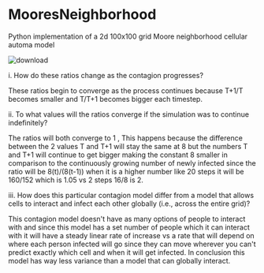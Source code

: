 # MooresNeighborhood
Python implementation of a 2d 100x100 grid Moore neighborhood cellular automa model

![download](https://user-images.githubusercontent.com/77468658/190838603-135556c2-d8dc-4ae0-af9b-518b31b97019.png)

i. How do these ratios change as the contagion progresses?

These ratios begin to converge as the process continues because T+1/T becomes
smaller and T/T+1 becomes bigger each timestep.

ii. To what values will the ratios converge if the simulation was to continue indefinitely?

The ratios will both converge to 1 , This happens because the difference between the
2 values T and T+1 will stay the same at 8 but the numbers T and T+1 will continue to
get bigger making the constant 8 smaller in comparison to the continuously growing
number of newly infected since the ratio will be 8(t)/(8(t-1)) when it is a higher number
like 20 steps it will be 160/152 which is 1.05 vs 2 steps 16/8 is 2.

iii. How does this particular contagion model differ from a model that allows cells to interact and
infect each other globally (i.e., across the entire grid)?

This contagion model doesn't have as many options of people to interact with and
since this model has a set number of people which it can interact with it will have a
steady linear rate of increase vs a rate that will depend on where each person infected
will go since they can move wherever you can't predict exactly which cell and when it will
get infected. In conclusion this model has way less variance than a model that can
globally interact.
